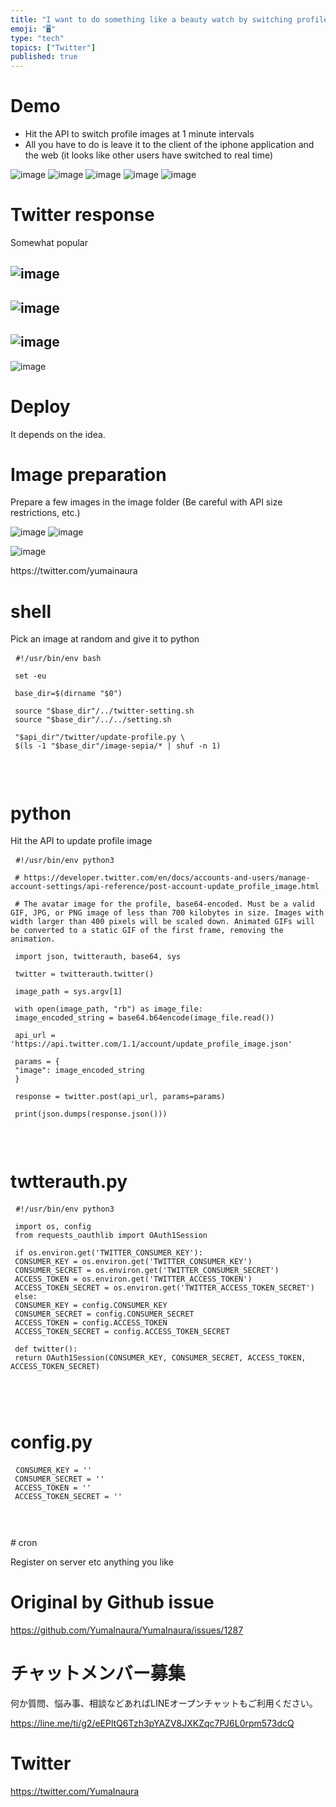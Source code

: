 ```yaml
---
title: "I want to do something like a beauty watch by switching profile images"
emoji: "🖥"
type: "tech"
topics: ["Twitter"]
published: true
---
```


<h1> Demo </h1>

<ul>
<li> Hit the API to switch profile images at 1 minute intervals </li>
<li> All you have to do is leave it to the client of the iphone application and the web (it looks like other users have switched to real time) </li>
</ul>

<p><img src="https://user-images.githubusercontent.com/13635059/56091607-0cb51e80-5eec-11e9-8c4a-82f902e8a907.png" alt="image">
<img src="https://user-images.githubusercontent.com/13635059/56091609-1179d280-5eec-11e9-874f-1436694c21f6.png" alt="image">
<img src="https://user-images.githubusercontent.com/13635059/56091608-0fb00f00-5eec-11e9-92fb-2dd8429b98eb.png" alt="image">
<img src="https://user-images.githubusercontent.com/13635059/56091683-e2179580-5eec-11e9-83bb-78477117c372.png" alt="image">
<img src="https://user-images.githubusercontent.com/13635059/56091687-e93ea380-5eec-11e9-93e4-5bae838056a9.png" alt="image"></p>

<h1> Twitter response </h1>

<p> Somewhat popular </p>

<h2><img src="https://user-images.githubusercontent.com/13635059/56091661-9369fb80-5eec-11e9-9706-739168eda9b0.png" alt="image"></h2>

<h2><img src="https://user-images.githubusercontent.com/13635059/56091662-949b2880-5eec-11e9-8dd0-fb83d719febd.png" alt="image"></h2>

<h2><img src="https://user-images.githubusercontent.com/13635059/56091666-9c5acd00-5eec-11e9-88f4-89dcae18c8df.png" alt="image"></h2>

<p><img src="https://user-images.githubusercontent.com/13635059/56091650-71707900-5eec-11e9-9424-d76f642b4232.png" alt="image"></p>

<h1> Deploy </h1>

<p> It depends on the idea. </p>

<h1> Image preparation </h1>

<p> Prepare a few images in the image folder (Be careful with API size restrictions, etc.) </p>

<p><img src="https://user-images.githubusercontent.com/13635059/56091611-163e8680-5eec-11e9-871f-94f9f015108d.png" alt="image">
<img src="https://user-images.githubusercontent.com/13635059/56091612-19d20d80-5eec-11e9-82a4-bfb9e1ec93a9.png" alt="image"></p>

<p><img src="https://user-images.githubusercontent.com/13635059/56091677-ca401180-5eec-11e9-8a65-a18a96794ccb.png" alt="image"></p>

<p> https://twitter.com/yumainaura </p>

<h1> shell </h1>

<p> Pick an image at random and give it to python </p>

<pre> <code class="sh">#!/usr/bin/env bash 
 
 set -eu 
 
 base_dir=$(dirname &quot;$0&quot;) 
 
 source &quot;$base_dir&quot;/../twitter-setting.sh 
 source &quot;$base_dir&quot;/../../setting.sh 
 
 &quot;$api_dir&quot;/twitter/update-profile.py \ 
 $(ls -1 &quot;$base_dir&quot;/image-sepia/* | shuf -n 1) 
 
 
</code> </pre>

<h1> python </h1>

<p> Hit the API to update profile image </p>

<pre> <code class="py">#!/usr/bin/env python3 
 
 # https://developer.twitter.com/en/docs/accounts-and-users/manage-account-settings/api-reference/post-account-update_profile_image.html 
 
 # The avatar image for the profile, base64-encoded. Must be a valid GIF, JPG, or PNG image of less than 700 kilobytes in size. Images with width larger than 400 pixels will be scaled down. Animated GIFs will be converted to a static GIF of the first frame, removing the animation. 
 
 import json, twitterauth, base64, sys 
 
 twitter = twitterauth.twitter() 
 
 image_path = sys.argv[1] 
 
 with open(image_path, &quot;rb&quot;) as image_file: 
 image_encoded_string = base64.b64encode(image_file.read()) 
 
 api_url = &#39;https://api.twitter.com/1.1/account/update_profile_image.json&#39; 
 
 params = { 
 &quot;image&quot;: image_encoded_string 
 } 
 
 response = twitter.post(api_url, params=params) 
 
 print(json.dumps(response.json())) 
 
 
</code> </pre>

<h1> twtterauth.py </h1>

<pre> <code class="py">#!/usr/bin/env python3 
 
 import os, config 
 from requests_oauthlib import OAuth1Session 
 
 if os.environ.get(&#39;TWITTER_CONSUMER_KEY&#39;): 
 CONSUMER_KEY = os.environ.get(&#39;TWITTER_CONSUMER_KEY&#39;) 
 CONSUMER_SECRET = os.environ.get(&#39;TWITTER_CONSUMER_SECRET&#39;) 
 ACCESS_TOKEN = os.environ.get(&#39;TWITTER_ACCESS_TOKEN&#39;) 
 ACCESS_TOKEN_SECRET = os.environ.get(&#39;TWITTER_ACCESS_TOKEN_SECRET&#39;) 
 else: 
 CONSUMER_KEY = config.CONSUMER_KEY 
 CONSUMER_SECRET = config.CONSUMER_SECRET 
 ACCESS_TOKEN = config.ACCESS_TOKEN 
 ACCESS_TOKEN_SECRET = config.ACCESS_TOKEN_SECRET 
 
 def twitter(): 
 return OAuth1Session(CONSUMER_KEY, CONSUMER_SECRET, ACCESS_TOKEN, ACCESS_TOKEN_SECRET) 
 
 
 
</code> </pre>

<h1> config.py </h1>

<pre> <code class="py">CONSUMER_KEY = &#39;&#39; 
 CONSUMER_SECRET = &#39;&#39; 
 ACCESS_TOKEN = &#39;&#39; 
 ACCESS_TOKEN_SECRET = &#39;&#39; 
 
 
</code> </pre>

<p> # cron </p>

<p> Register on server etc 
 anything you like </p>


# Original by Github issue

https://github.com/YumaInaura/YumaInaura/issues/1287








<!-- Update From Qiita API -->

# チャットメンバー募集


何か質問、悩み事、相談などあればLINEオープンチャットもご利用ください。

https://line.me/ti/g2/eEPltQ6Tzh3pYAZV8JXKZqc7PJ6L0rpm573dcQ





# Twitter


https://twitter.com/YumaInaura


<!-- Update From Qiita API -->


